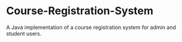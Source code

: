 # Course-Registration-System
A Java implementation of a course registration system for admin and student users.
